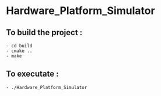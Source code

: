 # Hardware_Platform_Simulator

## To build the project :
	- cd build
	- cmake ..
	- make

## To executate :
	- ./Hardware_Platform_Simulator

